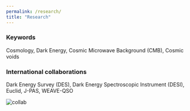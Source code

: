 ```yaml
---
permalink: /research/
title: "Research"
---
```


### Keywords

Cosmology, Dark Energy, Cosmic Microwave Background (CMB), Cosmic voids

### International collaborations

Dark Energy Survey (DES), Dark Energy Spectroscopic Instrument (DESI), Euclid, J-PAS, WEAVE-QSO

![collab](https://user-images.githubusercontent.com/11870801/152979281-e02c008c-e9f6-48f4-ac8e-d78c57fc82f1.png)
